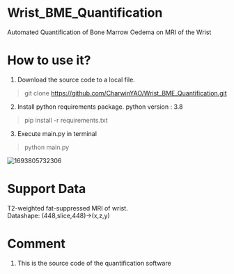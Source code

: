# Wrist_BME_Quantification
Automated Quantification of Bone Marrow Oedema on MRI of the Wrist

# How to use it?
1. Download the source code to a local file.
>git clone https://github.com/CharwinYAO/Wrist_BME_Quantification.git
2. Install python requirements package. python version : 3.8
>pip install -r requirements.txt
3. Execute main.py in terminal
>python main.py

![1693805732306](https://github.com/CharwinYAO/Wrist_BME_Quantification/assets/48556254/e8fdba8f-9136-4668-8aff-5c2e5c57e0ad)


# Support Data
T2-weighted fat-suppressed MRI of wrist.  
Datashape: (448,slice,448)->(x,z,y)

# Comment
1. This is the source code of the quantification software


